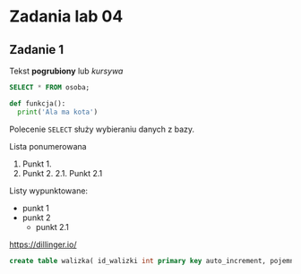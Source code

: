 # Zadania lab 04
## Zadanie 1

Tekst **pogrubiony** lub _kursywa_

```sql
SELECT * FROM osoba;
```

```python
def funkcja():
  print('Ala ma kota')
```

Polecenie `SELECT` służy wybieraniu danych z bazy.

Lista ponumerowana
1. Punkt 1.
2. Punkt 2.
2.1. Punkt 2.1

Listy wypunktowane:
* punkt 1
* punkt 2
  * punkt 2.1


https://dillinger.io/



```sql
create table walizka( id_walizki int primary key auto_increment, pojemnosc int unsigned, kolor enum('rozowy', 'czerwony', 'teczowy', 'zolty'), id_wlasciciela int, foreign key(id_wlasciciela) references postac(id_postaci) on delete cascade);
```
